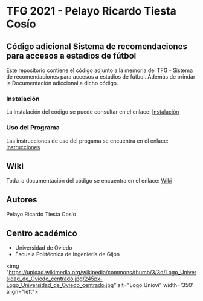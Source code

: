 # TFG 2021 - Pelayo Ricardo Tiesta Cosío

## Código adicional Sistema de recomendaciones para accesos a estadios de fútbol

Este repositorio contiene el código adjunto a la memoria del TFG - Sistema de recomendaciones para accesos a estadios de fútbol. Además de brindar la Documentación 
adiccional a dicho código.

### Instalación
La instalación del código se puede consultar en el enlace: [Instalación](https://sistema-de-recomendaciones-para-accesos-a-estadios-de-futbol.readthedocs.io/es/latest/Introduccion.html#instalar-python3)

### Uso del Programa
Las instrucciones de uso del progama se encuentra en el enlace: [Instrucciones](https://sistema-de-recomendaciones-para-accesos-a-estadios-de-futbol.readthedocs.io/es/latest/Introduccion.html#uso-del-programa)

## Wiki
Toda la documentación del código se encuentra en el enlace: [Wiki](https://sistema-de-recomendaciones-para-accesos-a-estadios-de-futbol.readthedocs.io/es/latest/index.html)


## Autores
Pelayo Ricardo Tiesta Cosío

## Centro académico
* Universidad de Oviedo
* Escuela Politécnica de Ingeniería de Gijón

<img "https://upload.wikimedia.org/wikipedia/commons/thumb/3/3d/Logo_Universidad_de_Oviedo_centrado.jpg/245px-Logo_Universidad_de_Oviedo_centrado.jpg" alt="Logo Uniovi" width='350' align="left">
